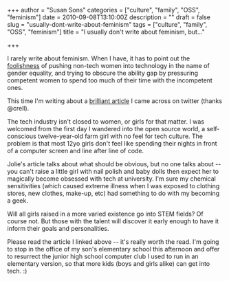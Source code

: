 +++
author = "Susan Sons"
categories = ["culture", "family", "OSS", "feminism"]
date = 2010-09-08T13:10:00Z
description = ""
draft = false
slug = "usually-dont-write-about-feminism"
tags = ["culture", "family", "OSS", "feminism"]
title = "I usually don't write about feminism, but..."

+++

I rarely write about feminism.  When I have, it has to point out the [foolishness](http://binaryredneck.net/node/55) of pushing non-tech women into technology in the name of gender equality, and trying to obscure the ability gap by pressuring competent women to spend too much of their time with the incompetent ones.

This time I'm writing about a [brilliant article](http://jolieodell.wordpress.com/2010/09/07/women-in-tech/) I came across on twitter (thanks @crell).

The tech industry isn't closed to women, or girls for that matter.  I was welcomed from the first day I wandered into the open source world, a self-conscious twelve-year-old farm girl with no feel for tech culture.  The problem is that most 12yo girls don't feel like spending their nights in front of a computer screen and line after line of code.

Jolie's article talks about what should be obvious, but no one talks about -- you can't raise a little girl with nail polish and baby dolls then expect her to magically become obsessed with tech at university.  I'm sure my chemical sensitivities (which caused extreme illness when I was exposed to clothing stores, new clothes, make-up, etc) had something to do with my becoming a geek.

Will all girls raised in a more varied existence go into STEM fields?  Of course not.  But those with the talent will discover it early enough to have it inform their goals and personalities.

Please read the article I linked above -- it's really worth the read.  I'm going to stop in the office of my son's elementary school this afternoon and offer to resurrect the junior high school computer club I used to run in an elementary version, so that more kids (boys and girls alike) can get into tech. :)

